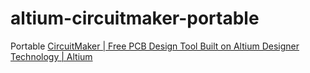 altium-circuitmaker-portable
============================
Portable [CircuitMaker | Free PCB Design Tool Built on Altium Designer Technology | Altium](https://www.altium.com/circuitmaker)
